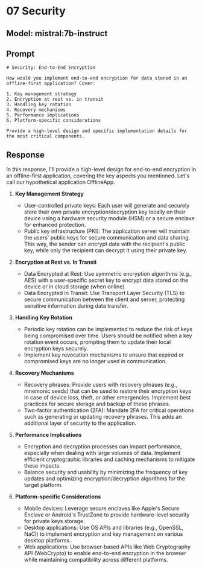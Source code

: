 # 07 Security

## Model: mistral:7b-instruct

## Prompt

```
# Security: End-to-End Encryption

How would you implement end-to-end encryption for data stored in an offline-first application? Cover:

1. Key management strategy
2. Encryption at rest vs. in transit
3. Handling key rotation
4. Recovery mechanisms
5. Performance implications
6. Platform-specific considerations

Provide a high-level design and specific implementation details for the most critical components.

```

## Response

In this response, I'll provide a high-level design for end-to-end encryption in an offline-first application, covering the key aspects you mentioned. Let's call our hypothetical application OfflineApp.

1. **Key Management Strategy**
   - User-controlled private keys: Each user will generate and securely store their own private encryption/decryption key locally on their device using a hardware security module (HSM) or a secure enclave for enhanced protection.
   - Public key infrastructure (PKI): The application server will maintain the users' public keys for secure communication and data sharing. This way, the sender can encrypt data with the recipient's public key, while only the recipient can decrypt it using their private key.

2. **Encryption at Rest vs. In Transit**
   - Data Encrypted at Rest: Use symmetric encryption algorithms (e.g., AES) with a user-specific secret key to encrypt data stored on the device or in cloud storage (when online).
   - Data Encrypted in Transit: Use Transport Layer Security (TLS) to secure communication between the client and server, protecting sensitive information during data transfer.

3. **Handling Key Rotation**
   - Periodic key rotation can be implemented to reduce the risk of keys being compromised over time. Users should be notified when a key rotation event occurs, prompting them to update their local encryption keys securely.
   - Implement key revocation mechanisms to ensure that expired or compromised keys are no longer used in communication.

4. **Recovery Mechanisms**
   - Recovery phrases: Provide users with recovery phrases (e.g., mnemonic seeds) that can be used to restore their encryption keys in case of device loss, theft, or other emergencies. Implement best practices for secure storage and backup of these phrases.
   - Two-factor authentication (2FA): Mandate 2FA for critical operations such as generating or updating recovery phrases. This adds an additional layer of security to the application.

5. **Performance Implications**
   - Encryption and decryption processes can impact performance, especially when dealing with large volumes of data. Implement efficient cryptographic libraries and caching mechanisms to mitigate these impacts.
   - Balance security and usability by minimizing the frequency of key updates and optimizing encryption/decryption algorithms for the target platform.

6. **Platform-specific Considerations**
   - Mobile devices: Leverage secure enclaves like Apple's Secure Enclave or Android's TrustZone to provide hardware-level security for private keys storage.
   - Desktop applications: Use OS APIs and libraries (e.g., OpenSSL, NaCl) to implement encryption and key management on various desktop platforms.
   - Web applications: Use browser-based APIs like Web Cryptography API (WebCrypto) to enable end-to-end encryption in the browser while maintaining compatibility across different platforms.